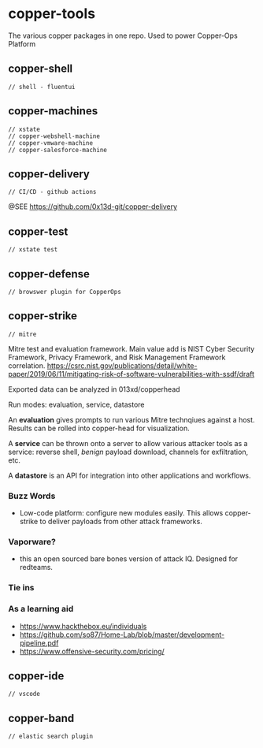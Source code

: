 # copper-tools

The various copper packages in one repo. Used to power Copper-Ops Platform

## copper-shell

```
// shell - fluentui
```

## copper-machines

```
// xstate
// copper-webshell-machine
// copper-vmware-machine
// copper-salesforce-machine
```

## copper-delivery

```
// CI/CD - github actions
```

@SEE https://github.com/0x13d-git/copper-delivery

## copper-test

```
// xstate test
```

## copper-defense

```
// browswer plugin for CopperOps
```

## copper-strike

```
// mitre
```

Mitre test and evaluation framework. Main value add is NIST Cyber Security Framework, Privacy Framework, and Risk Management Framework correlation.
https://csrc.nist.gov/publications/detail/white-paper/2019/06/11/mitigating-risk-of-software-vulnerabilities-with-ssdf/draft

Exported data can be analyzed in 013xd/copperhead

Run modes: evaluation, service, datastore

An **evaluation** gives prompts to run various Mitre technqiues against a host. Results can be rolled into copper-head for visualization.

A **service** can be thrown onto a server to allow various attacker tools as a service: reverse shell, _benign_ payload download, channels for exfiltration, etc.

A **datastore** is an API for integration into other applications and workflows.

### Buzz Words

- Low-code platform: configure new modules easily. This allows copper-strike to deliver payloads from other attack frameworks.


### Vaporware?

- this an open sourced bare bones version of attack IQ. Designed for redteams.


### Tie ins

### As a learning aid
* https://www.hackthebox.eu/individuals
* https://github.com/so87/Home-Lab/blob/master/development-pipeline.pdf
* https://www.offensive-security.com/pricing/


## copper-ide

```
// vscode
```

## copper-band

```
// elastic search plugin
```

